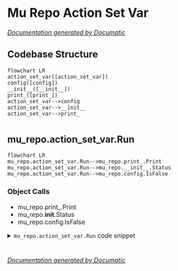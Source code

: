 # Mu Repo Action Set Var

[_Documentation generated by Documatic_](https://www.documatic.com)

<!---Documatic-section-Codebase Structure-start--->
## Codebase Structure

<!---Documatic-block-system_architecture-start--->
```mermaid
flowchart LR
action_set_var([action_set_var])
config([config])
__init__([__init__])
print_([print_])
action_set_var-->config
action_set_var-->__init__
action_set_var-->print_
```
<!---Documatic-block-system_architecture-end--->

# #
<!---Documatic-section-Codebase Structure-end--->

<!---Documatic-section-mu_repo.action_set_var.Run-start--->
## mu_repo.action_set_var.Run

<!---Documatic-section-Run-start--->
```mermaid
flowchart LR
mu_repo.action_set_var.Run-->mu_repo.print_.Print
mu_repo.action_set_var.Run-->mu_repo.__init__.Status
mu_repo.action_set_var.Run-->mu_repo.config.IsFalse
```

### Object Calls

* mu_repo.print_.Print
* mu_repo.__init__.Status
* mu_repo.config.IsFalse

<!---Documatic-block-mu_repo.action_set_var.Run-start--->
<details>
	<summary><code>mu_repo.action_set_var.Run</code> code snippet</summary>

```python
def Run(params):
    args = params.args
    if len(args) != 2 or args[1].count('=') != 1:
        msg = 'Syntax for set-var is "mu set-var key=value"'
        Print(msg)
        return Status(msg, True, params.config)
    (var, value) = args[1].split('=')
    var = var.strip().lower()
    if var == 'serial':
        if IsFalse(value):
            params.config.serial = False
        else:
            params.config.serial = True
    elif var == 'git':
        params.config.git = value
    else:
        msg = 'Variable to set: "%s" not recognized.' % (var,)
        Print(msg)
        return Status(msg, False, params.config)
    with open(params.config_file, 'w') as f:
        f.write(str(params.config))
    msg = 'Variable %s set to %s' % (var, value)
    Print(msg)
    return Status(msg, True, params.config)
```
</details>
<!---Documatic-block-mu_repo.action_set_var.Run-end--->
<!---Documatic-section-Run-end--->

# #
<!---Documatic-section-mu_repo.action_set_var.Run-end--->

[_Documentation generated by Documatic_](https://www.documatic.com)